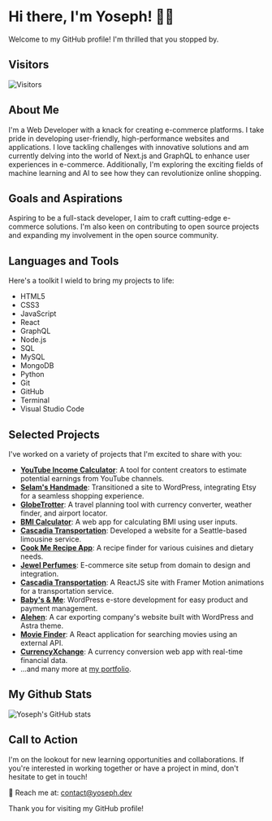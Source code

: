 # Hi there, I'm Yoseph! 👋🏽

Welcome to my GitHub profile! I'm thrilled that you stopped by.

## Visitors

![Visitors](https://api.visitorbadge.io/api/combined?path=isakbet%2Fgithub-visitors-badge&label=Visitors%20&labelColor=%23f47373&countColor=%23263759)

## About Me

I'm a Web Developer with a knack for creating e-commerce platforms. I take pride in developing user-friendly, high-performance websites and applications. I love tackling challenges with innovative solutions and am currently delving into the world of Next.js and GraphQL to enhance user experiences in e-commerce. Additionally, I'm exploring the exciting fields of machine learning and AI to see how they can revolutionize online shopping.

## Goals and Aspirations

Aspiring to be a full-stack developer, I aim to craft cutting-edge e-commerce solutions. I'm also keen on contributing to open source projects and expanding my involvement in the open source community.

## Languages and Tools

Here's a toolkit I wield to bring my projects to life:

* HTML5
* CSS3
* JavaScript
* React
* GraphQL
* Node.js
* SQL
* MySQL
* MongoDB
* Python
* Git
* GitHub
* Terminal
* Visual Studio Code

## Selected Projects

I've worked on a variety of projects that I'm excited to share with you:

- **[YouTube Income Calculator](https://youtube-income-calculator.yoseph.dev/)**: A tool for content creators to estimate potential earnings from YouTube channels.
- **[Selam's Handmade](https://selamshandmade.com)**: Transitioned a site to WordPress, integrating Etsy for a seamless shopping experience.
- **[GlobeTrotter](https://yoseph.dev/globetrotter/)**: A travel planning tool with currency converter, weather finder, and airport locator.
- **[BMI Calculator](https://bmi-calculator.yoseph.dev/)**: A web app for calculating BMI using user inputs.
- **[Cascadia Transportation](https://cascadiatransports.com/)**: Developed a website for a Seattle-based limousine service.
- **[Cook Me Recipe App](https://cookme.yoseph.dev)**: A recipe finder for various cuisines and dietary needs.
- **[Jewel Perfumes](https://jewelperfumes.com/)**: E-commerce site setup from domain to design and integration.
- **[Cascadia Transportation](https://cascadiantransport.com/)**: A ReactJS site with Framer Motion animations for a transportation service.
- **[Baby's & Me](https://babysme.com/)**: WordPress e-store development for easy product and payment management.
- **[Alehen](https://alehen.com/)**: A car exporting company's website built with WordPress and Astra theme.
- **[Movie Finder](https://movie-finder.yoseph.dev/)**: A React application for searching movies using an external API.
- **[CurrencyXchange](https://currency-x-change.netlify.app/)**: A currency conversion web app with real-time financial data.
- ...and many more at [my portfolio](https://yoseph.dev/portfolio.html). 

## My Github Stats

![Yoseph's GitHub stats](https://github-readme-stats.vercel.app/api?username=yosephdev&show_icons=true&hide_border=true&&count_private=true&include_all_commits=true)

## Call to Action

I'm on the lookout for new learning opportunities and collaborations. If you're interested in working together or have a project in mind, don't hesitate to get in touch!

📧 Reach me at: [contact@yoseph.dev](mailto:contact@yoseph.dev)

Thank you for visiting my GitHub profile!
